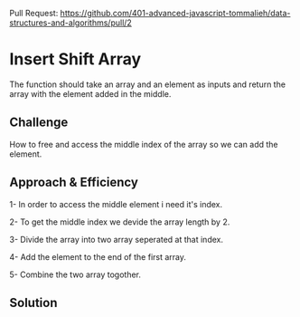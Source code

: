 Pull Request: https://github.com/401-advanced-javascript-tommalieh/data-structures-and-algorithms/pull/2

# Insert Shift Array
The function should take an array and an element as inputs and return the array with the element added in the middle.

## Challenge
How to free and access the middle index of the array so we can add the element.

## Approach & Efficiency

1- In order to access the middle element i need it's index.

2- To get the middle index we devide the array length by 2.

3- Divide the array into two array seperated at that index.

4- Add the element to the end of the first array.

5- Combine the two array togother.

## Solution

<!-- ![whiteboarding](./assets/whiteboarding.png) -->